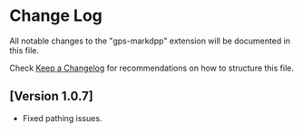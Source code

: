 # Change Log

All notable changes to the "gps-markdpp" extension will be documented in this file.

Check [Keep a Changelog](http://keepachangelog.com/) for recommendations on how to structure this file.

## [Version 1.0.7]

- Fixed pathing issues.